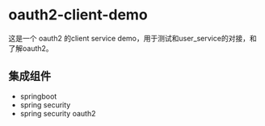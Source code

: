 # oauth2-client-demo

这是一个 oauth2 的client service demo，用于测试和user_service的对接，和了解oauth2。

## 集成组件

- springboot
- spring security 
- spring security oauth2

